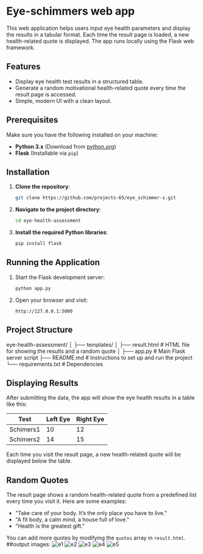 # Eye-schimmers web app

This web application helps users input eye health parameters and display the results in a tabular format. Each time the result page is loaded, a new health-related quote is displayed. The app runs locally using the Flask web framework.

## Features
- Display eye health test results in a structured table.
- Generate a random motivational health-related quote every time the result page is accessed.
- Simple, modern UI with a clean layout.

## Prerequisites

Make sure you have the following installed on your machine:
- **Python 3.x** (Download from [python.org](https://www.python.org/))
- **Flask** (Installable via `pip`)

## Installation

1. **Clone the repository**:
    ```bash
    git clone https://github.com/projects-65/eye_schimmer-s.git
    ```

2. **Navigate to the project directory**:
    ```bash
    cd eye-health-assessment
    ```

3. **Install the required Python libraries**:
    ```bash
    pip install flask
    ```

## Running the Application

1. Start the Flask development server:
    ```bash
    python app.py
    ```

2. Open your browser and visit:
    ```
    http://127.0.0.1:5000
    ```

## Project Structure

eye-health-assessment/ │
    ├── templates/ │
        ├── result.html # HTML file for showing the results and a random quote │ 
    ├── app.py # Main Flask server script
    ├── README.md # Instructions to set up and run the project 
    └── requirements.txt # Dependencies

## Displaying Results

After submitting the data, the app will show the eye health results in a table like this:

| Test          | Left Eye | Right Eye |
|---------------|----------|-----------|
| Schimers1     | 10       | 12        |
| Schimers2     | 14       | 15        |

Each time you visit the result page, a new health-related quote will be displayed below the table.

## Random Quotes

The result page shows a random health-related quote from a predefined list every time you visit it. Here are some examples:
- "Take care of your body. It’s the only place you have to live."
- "A fit body, a calm mind, a house full of love."
- "Health is the greatest gift."

You can add more quotes by modifying the `quotes` array in `result.html`.
##output images:
![e1](https://github.com/user-attachments/assets/6ea1ea7c-d3ab-475e-94fc-8e9d69b8f0d1)
![e2](https://github.com/user-attachments/assets/8ece04fa-e488-43c1-8262-b13580c44f8d)
![e3](https://github.com/user-attachments/assets/ae63dda8-daad-4a09-b62c-77bf9cbf775e)
![e4](https://github.com/user-attachments/assets/14bf3577-916d-4a23-b835-206ba920c4e1)
![e5](https://github.com/user-attachments/assets/2d6652e0-b715-4e19-b342-5a37398a6923)
